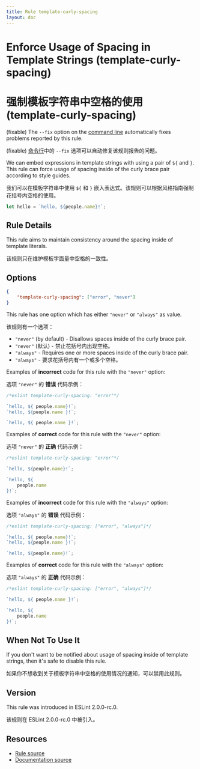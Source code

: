 ```yaml
---
title: Rule template-curly-spacing
layout: doc
---
```

<!-- Note: No pull requests accepted for this file. See README.md in the root directory for details. -->

# Enforce Usage of Spacing in Template Strings (template-curly-spacing)

# 强制模板字符串中空格的使用 (template-curly-spacing)

(fixable) The `--fix` option on the [command line](../user-guide/command-line-interface#fix) automatically fixes problems reported by this rule.

(fixable) [命令行](../user-guide/command-line-interface#fix)中的 `--fix` 选项可以自动修复该规则报告的问题。

We can embed expressions in template strings with using a pair of `${` and `}`.
This rule can force usage of spacing inside of the curly brace pair according to style guides.

我们可以在模板字符串中使用 `${` 和 `}` 嵌入表达式。该规则可以根据风格指南强制花括号内空格的使用。

```js
let hello = `hello, ${people.name}!`;
```

## Rule Details

This rule aims to maintain consistency around the spacing inside of template literals.

该规则只在维护模板字面量中空格的一致性。

## Options

```json
{
    "template-curly-spacing": ["error", "never"]
}
```

This rule has one option which has either `"never"` or `"always"` as value.

该规则有一个选项：

* `"never"` (by default) - Disallows spaces inside of the curly brace pair.
* `"never"` (默认) - 禁止花括号内出现空格。
* `"always"` - Requires one or more spaces inside of the curly brace pair.
* `"always"` - 要求花括号内有一个或多个空格。

Examples of **incorrect** code for this rule with the `"never"` option:

选项 `"never"` 的 **错误** 代码示例：

```js
/*eslint template-curly-spacing: "error"*/

`hello, ${ people.name}!`;
`hello, ${people.name }!`;

`hello, ${ people.name }!`;
```

Examples of **correct** code for this rule with the `"never"` option:

选项 `"never"` 的 **正确** 代码示例：

```js
/*eslint template-curly-spacing: "error"*/

`hello, ${people.name}!`;

`hello, ${
    people.name
}!`;
```

Examples of **incorrect** code for this rule with the `"always"` option:

选项 `"always"` 的 **错误** 代码示例：

```js
/*eslint template-curly-spacing: ["error", "always"]*/

`hello, ${ people.name}!`;
`hello, ${people.name }!`;

`hello, ${people.name}!`;
```

Examples of **correct** code for this rule with the `"always"` option:

选项 `"always"` 的 **正确** 代码示例：

```js
/*eslint template-curly-spacing: ["error", "always"]*/

`hello, ${ people.name }!`;

`hello, ${
    people.name
}!`;
```

## When Not To Use It

If you don't want to be notified about usage of spacing inside of template strings, then it's safe to disable this rule.

如果你不想收到关于模板字符串中空格的使用情况的通知，可以禁用此规则。

## Version

This rule was introduced in ESLint 2.0.0-rc.0.

该规则在 ESLint 2.0.0-rc.0 中被引入。

## Resources

* [Rule source](https://github.com/eslint/eslint/tree/master/lib/rules/template-curly-spacing.js)
* [Documentation source](https://github.com/eslint/eslint/tree/master/docs/rules/template-curly-spacing.md)
